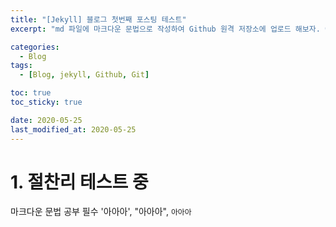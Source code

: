 ```yaml
---
title: "[Jekyll] 블로그 첫번째 포스팅 테스트"
excerpt: "md 파일에 마크다운 문법으로 작성하여 Github 원격 저장소에 업로드 해보자. 에디터는 Visual Studio code 사용! 로컬 서버에서 확인도 해보자. "

categories:
  - Blog
tags:
  - [Blog, jekyll, Github, Git]

toc: true
toc_sticky: true

date: 2020-05-25
last_modified_at: 2020-05-25
---
```


# 1. 절찬리 테스트 중

마크다운 문법 공부 필수 '아아아', "아아아", `아아아`
